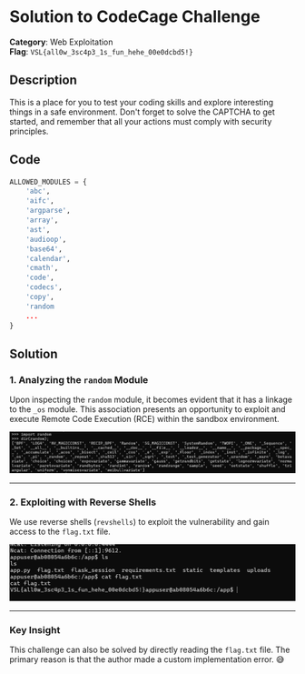 # Solution to CodeCage Challenge
**Category**: Web Exploitation  
**Flag**: `VSL{all0w_3sc4p3_1s_fun_hehe_00e0dcbd5!}`

## Description

This is a place for you to test your coding skills and explore interesting things in a safe environment. Don't forget to solve the CAPTCHA to get started, and remember that all your actions must comply with security principles.

## Code
```python
ALLOWED_MODULES = {
    'abc',
    'aifc',
    'argparse',
    'array',
    'ast',
    'audioop',
    'base64',
    'calendar',
    'cmath',
    'code',
    'codecs',
    'copy',
    'random
    ...
}
```
## Solution

### 1. Analyzing the `random` Module
Upon inspecting the `random` module, it becomes evident that it has a linkage to the `_os` module. This association presents an opportunity to exploit and execute Remote Code Execution (RCE) within the sandbox environment.

![Sandbox Escape](../image/image.png)

---

### 2. Exploiting with Reverse Shells
We use reverse shells (`revshells`) to exploit the vulnerability and gain access to the `flag.txt` file.

![RCE](../image/image-2.png)

---

### Key Insight
This challenge can also be solved by directly reading the `flag.txt` file. The primary reason is that the author made a custom implementation error. 😅
